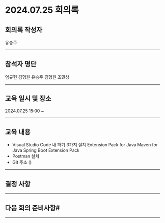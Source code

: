 # 2024.07.25 회의록
## 회의록 작성자
유승주
***
## 참석자 명단
염규현
김형원
유승주
김형원
조민상
***
## 교육 일시 및 장소
2024.07.25 15:00 ~



***
## 교육 내용
- Visual Studio Code 내 하기 3가지 설치
Extension Pack for Java
Maven for Java
Spring Boot Extension Pack
- Postman 설치
- Git 주소
  () 

***

 


## 결정 사항



***
## 다음 회의 준비사항#


***

